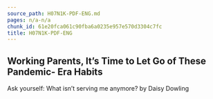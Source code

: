 ```yaml
---
source_path: H07N1K-PDF-ENG.md
pages: n/a-n/a
chunk_id: 61e20fca061c90fba6a0235e957e570d3304c7fc
title: H07N1K-PDF-ENG
---
```

## Working Parents, It’s Time to Let Go of These Pandemic- Era Habits

Ask yourself: What isn’t serving me anymore? by Daisy Dowling
